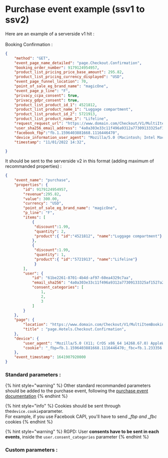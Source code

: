 # Purchase event example (ssv1 to ssv2)

Here are an example of a serverside v1 hit : \
\
Booking Confirmation :

```json
{
    "method": "GET",
    "event_page_name_detailed": "page.Checkout.Confirmation",
    "booking_order_number": 9179124954957,
    "product_list_pricing_price_base_amount": 295.82,
    "product_list_pricing_currency_displayed": "USD",
    "event_page_funnel_location": 70,
    "point_of_sale_eg_brand_name": "magicOne",
    "event_page_p_line": "F",
    "privacy_ccpa_consent": true,
    "privacy_gdpr_consent": true,
    "product_list_product_id_1": 4521812,
    "product_list_product_name_1": "Luggage compartment",
    "product_list_product_id_2": 5721913,
    "product_list_product_name_1": "Lifeline",
    "request_request_url": "https://www.domain.com/Checkout/V1/MultiItemBookingConfirmation",
    "user_sha256_email_address": "4a0a303e33c11f496a9312a77309133325af1527a26d9d95cf74b81feba9c955",
    "facebook_fbp":"fb.1.1596403881668.1116446470",
    "device_information_user_agent": "Mozilla/5.0 (Macintosh; Intel Mac OS X 10_15_7) AppleWebKit/537.36 (KHTML, like Gecko) Chrome/96.0.4664.110 Safari/537.36 Edg/96.0.1054.62",
    "timestamp": "11/01/2022 14:32",
 
}
```

It should be sent to the serverside v2 in this format (adding maximum of recommanded properties) :&#x20;

```json
{
    "event_name": "purchase",
    "properties": {
        "id": 9179124954957,
        "revenue":295.82,
        "value": 300.00,
        "currency": "USD",
        "point_of_sale_eg_brand_name": "magicOne",
        "p_line": "F",
        "items": [
            { 
             "discount":1.99,
             "quantity": 2,
             "product":{ "id":"4521812", "name":"Luggage compartment"}
            },
            {
             "discount":1.99,
             "quantity": 1, 
             "product":{ "id":"5721913", "name":"Lifeline"}
             }
        ],
        "user": {
            "id": "61be2261-8701-4b4d-af97-60ea4329c7aa",
            "email_sha256": "4a0a303e33c11f496a9312a77309133325af1527a26d9d95cf74b81feba9c955",
            "consent_categories": [
                1,
                2,
                3
            ]
        }
    },
    "page": {
        "location": "https://www.domain.com/Checkout/V1/MultiItemBookingConfirmation",
        "title" : "page.Hotels.Checkout.Confirmation",
    },
    "device": {
        "user_agent": "Mozilla/5.0 (X11; CrOS x86_64 14268.67.0) AppleWebKit/537.36 (KHTML, like Gecko) Chrome/96.0.4664.111 Safari/537.36",
        "cookie": "_fbp=fb.1.1596403881668.1116446470;_fbc=fb.1.233356.5656565;"
    },
    "event_timestamp": 1641907920000
}
```

### Standard parameters :&#x20;

{% hint style="warning" %}
Other standard recommanded parameters should be added to the purchase event, following the [purchase event documentation](https://community.commandersact.com/platform-x/developers/tracking/events-reference#purchase)
{% endhint %}

{% hint style="info" %}
Cookies should be sent through the`device.cookie`parameter. \
For example, if you use Facebook CAPI, you'll have to send _\_fbp and \_fbc_ cookies&#x20;
{% endhint %}

{% hint style="warning" %}
RGPD: User **consents have to be sent in each events**, inside the `user.consent_categories` parameter
{% endhint %}

### Custom parameters :
